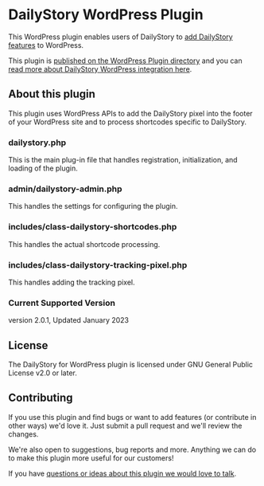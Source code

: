 # DailyStory WordPress Plugin
This WordPress plugin enables users of DailyStory to [add DailyStory features](https://www.dailystory.com) to WordPress.

This plugin is [published on the WordPress Plugin directory](https://wordpress.org/plugins/dailystory/#description) and you can [read more about DailyStory WordPress integration here](https://www.dailystory.com/wordpress/). 

## About this plugin
This plugin uses WordPress APIs to add the DailyStory pixel into the footer of your WordPress site and to process shortcodes specific to DailyStory.

### dailystory.php
This is the main plug-in file that handles registration, initialization, and loading of the plugin.

### admin/dailystory-admin.php
This handles the settings for configuring the plugin.

### includes/class-dailystory-shortcodes.php
This handles the actual shortcode processing.

### includes/class-dailystory-tracking-pixel.php
This handles adding the tracking pixel.

### Current Supported Version
version 2.0.1, Updated January 2023

## License
The DailyStory for WordPress plugin is licensed under GNU General Public License v2.0 or later.

## Contributing
If you use this plugin and find bugs or want to add features (or contribute in other ways) we'd love it. Just submit a pull request and we'll review the changes. 

We're also open to suggestions, bug reports and more. Anything we can do to make this plugin more useful for our customers!

If you have [questions or ideas about this plugin we would love to talk](https://www.dailystory.com/contact-us).